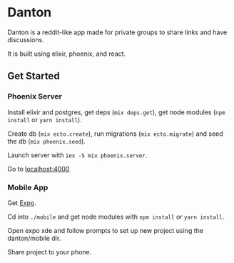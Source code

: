 # Danton

Danton is a reddit-like app made for private groups to share links and have discussions.

It is built using elixir, phoenix, and react.

## Get Started

### Phoenix Server

Install elixir and postgres, get deps (`mix deps.get`), get node modules (`npm install` or `yarn install`).

Create db (`mix ecto.create`), run migrations (`mix ecto.migrate`) and seed the db (`mix phoenix.seed`).

Launch server with `iex -S mix phoenix.server`.

Go to [localhost:4000](http://localhost:4000)

### Mobile App

Get [Expo](https://expo.io/).

Cd into `./mobile` and get node modules with `npm install` or `yarn install`.

Open expo xde and follow prompts to set up new project using the danton/mobile dir.

Share project to your phone.